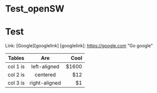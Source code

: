 # Test_openSW
# Test

Link: [Google][googlelink]
[googlelink]: https://google.com "Go google"

| Tables   |      Are      |  Cool |
|----------|:-------------:|------:|
| col 1 is |  left-aligned | $1600 |
| col 2 is |    centered   |   $12 |
| col 3 is | right-aligned |    $1 |
